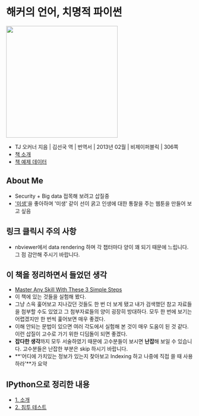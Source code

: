 # 해커의 언어, 치명적 파이썬

[<img src="http://image.yes24.com/goods/8433461/L" width="300px" />](http://www.yes24.com/24/goods/11043328?scode=029)


- TJ 오커너 지음 | 김선국 역 | 번역서 | 2013년 02월 | 비제이퍼블릭 | 306쪽
- [책 소개](http://www.yes24.com/24/goods/8433461?scode=032&OzSrank=1)
- [책 예제 데이터](http://booksite.elsevier.com/9781597499576/chapters.php)

## About Me

- Security + Big data 접목해 보려고 삽질중
- ['미생'](http://cartoon.media.daum.net/webtoon/view/miseng)을 좋아하며 '미생' 같이 선이 굵고 인생에 대한 통찰을 주는 웹툰을 만들어 보고 싶음

## 링크 클릭시 주의 사항

- nbviewer에서 data rendering 하며 각 챕터마다 양이 꽤 되기 때문에 느립니다. 그 점 감안해 주시기 바랍니다.

## 이 책을 정리하면서 들었던 생각

- [Master Any Skill With These 3 Simple Steps](http://www.businessinsider.com/skill-mastery-2014-5?utm_content=buffer801f0&utm_medium=social&utm_source=facebook.com&utm_campaign=buffer)
- 이 책에 있는 것들을 실험해 봤다.
- 그냥 스윽 훑어보고 지나갔던 것들도 한 번 더 보게 됐고 내가 검색했던 참고 자료들을 첨부할 수도 있었고 그 첨부자료들의 양이 굉장히 방대하다. 모두 한 번에 보기는 어렵겠지만 한 번씩 훑어보면 매우 좋겠다.
- 이해 안되는 문법이 있으면 여러 각도에서 실험해 본 것이 매우 도움이 된 것 같다. 이런 삽질이 고수로 가기 위한 디딤돌이 되면 좋겠다.
- **잡다한 생각**까지 모두 서술하였기 때문에 고수분들이 보시면 **난잡**해 보일 수 있습니다. 고수분들은 난잡한 부분은 skip 하시기 바랍니다.
- **'어디에 가치있는 정보가 있는지 찾아보고 Indexing 하고 나중에 직접 쓸 때 사용하라'**가 요약

## IPython으로 정리한 내용
- [1. 소개](http://nbviewer.ipython.org/github/re4lfl0w/ipython/blob/master/books/violent_python/ch01_Introduction.ipynb)
- [2. 침투 테스트](http://nbviewer.ipython.org/github/re4lfl0w/ipython/blob/master/books/violent_python/ch02_Penetration_test.ipynb)